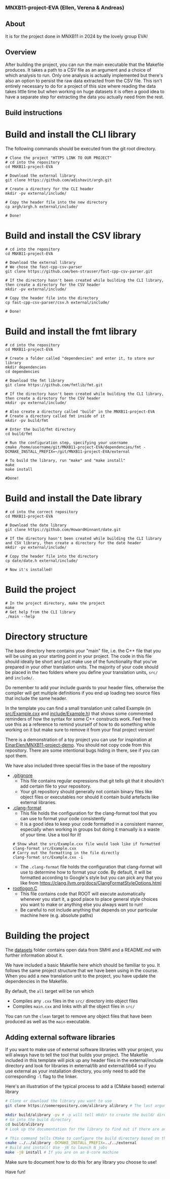 ### MNXB11-project-EVA (Ellen, Verena & Andreas)
## About
It is for the project done in MNXB11 in 2024 by the lovely group EVA!

## Overview

After building the project, you can run the main executable that the Makefile produces. It takes a path to a CSV file as an argument and a choice of which analysis to run. Only one analysis is actually implemented but there's also an option to persist the raw data extracted from the CSV file. This isn't entirely necessary to do for a project of this size where reading the data takes little time but when working on huge datasets it is often a good idea to have a separate step for extracting the data you actually need from the rest.

## Build instructions

# Build and install the CLI library
The following commands should be executed from the git root directory.

```
# Clone the project "HTTPS LINK TO OUR PROJECT"
# cd into the repository
cd MNXB11-project-EVA

# Download the external library
git clone https://github.com/adishavit/argh.git

# Create a directory for the CLI header
mkdir -pv external/include/

# Copy the header file into the new directory
cp argh/argh.h external/include/

# Done!
```

# Build and install the CSV library
```
# cd into the repository
cd MNXB11-project-EVA

# Download the external library 
# We chose the fast-cpp-csv-parser
git clone https://github.com/ben-strasser/fast-cpp-csv-parser.git

# If the directory hasn't been created while building the CLI library, then create a directory for the CSV header
mkdir -pv external/include/

# Copy the header file into the directory
cp fast-cpp-csv-parser/csv.h external/include/

# Done!
```

# Build and install the fmt library
```
# cd into the repository
cd MNXB11-project-EVA

# Create a folder called "dependencies" and enter it, to store our library
mkdir dependencies
cd dependencies

# Download the fmt library
git clone https://github.com/fmtlib/fmt.git

# If the directory hasn't been created while building the CLI library, then create a directory for the CSV header
mkdir -pv external/include/

# Also create a directory called "build" in the MNXB11-project-EVA 
# Create a directory called fmt inside of it
mkdir -pv build/fmt

# Enter the build/fmt directory
cd build/fmt

# Run the configuration step, specifying your username
cmake /home/username/git/MNXB11-project-EVA/dependencies/fmt -DCMAKE_INSTALL_PREFIX=~/git/MNXB11-project-EVA/external

# To build the library, run "make" and "make install"
make
make install

#Done!

```

# Build and install the Date library
```
# cd into the correct repository
cd MNXB11-project-EVA

# Download the date library
git clone https://github.com/HowardHinnant/date.git

# If the directory hasn't been created while building the CLI library and CSV library, then create a directory for the date header
mkdir -pv external/include/

# Copy the header file into the directory
cp date/date.h external/include/

# Now it's installed!

```

# Build the project

```
# In the project directory, make the project
make
# Get help from the CLI library 
./main --help

```





# Directory structure

The base directory here contains your "main" file, i.e. the C++ file that you
will be using as your starting point in your project. The code in this file should ideally be short and just make use of the functionality that you've
prepared in your other translation units. The majority of your code should be placed in  the two folders where you define your translation units, `src/` and `include/`. 

Do remember to add your include guards to your header files, otherwise the compiler will
get multiple definitions if you end up loading two source files that include the
same header.

In the template you can find a small translation unit called Example (in [src/Example.cxx](src/Example.cxx) and [include/Example.h](include/Example.h)) that shows some commented reminders of how the syntax for some C++ constructs work. Feel free to use this as a reference to remind yourself of how to do something while working on it but make sure to remove it from your final project version!

There is a demonstration of a toy project you can use for inspiration at [EinarElen/MNXB11-project-demo](https://github.com/EinarElen/MNXB11-project-demo). You should not copy code from this repository. There are some intentional bugs hiding in there, see if you can spot them. 

We have also included three special files in the base of the repository 
- [.gitignore](.gitignore)
  - This file contains regular expressions that git tells git that it shouldn't add certain file to your repository. 
  - Your git repository should generally not contain binary files like object files or executables nor should it contain build artefacts like external libraries. 
- [.clang-format](.clang-format)
  - This file holds the configuration for the clang-format tool that you can use to format your code consistently 
  - It is a good idea to keep your code formatted in a consistent manner, especially when working in groups but doing it manually is a waste of your time. Use a tool for it!
  ```
  # Show what the src/Example.cxx file would look like if formatted
  clang-format src/Example.cxx 
  # Carry out the formatting in the file directly 
  clang-format src/Example.cxx -i
  ```
  - The `.clang-format` file holds the configuration that clang-format will use to determine how to format your code. By default, it will be formatted according to Google's style but you can pick any that you like from https://clang.llvm.org/docs/ClangFormatStyleOptions.html
- [rootlogon.C](rootlogon.C)
  - This file contains code that ROOT will execute automatically whenever you start it, a good place to place general style choices you want to make or anything else you always want to run! 
  - Be careful to not include anything that depends on your particular machine here (e.g. absolute paths)
# Building the project

The [datasets](datasets) folder contains open data from SMHI and a README.md with further information about it.


We have included a basic Makefile here which should be familiar to you. It follows the same project structure that we have been using in the course. When you add a new translation unit to the project, you have update the dependencies in the Makefile. 

By default, the `all` target will be run which 
- Compiles any `.cxx` files in the `src/` directory into object files 
- Compiles `main.cxx` and links with all the object files in `src/`

You can run the `clean` target to remove any object files that have been produced as well as the `main` executable.

## Adding external software libraries

If you want to make use of external software libraries with your project, you
will always have to tell the tool that builds your project. The Makefile included in this template will pick up any header files in the external/include directory and look for libraries in external/lib and external/lib64 so if you use external as your installation directory, you only need to add the corresponding `-l` flag to the linker.

Here's an illustration of the typical process to add a (CMake based) external library
``` sh
# Clone or download the library you want to use 
git clone https://somerepository.com/alibrary alibrary # The last argument determines what the directory will be called

mkdir build/alibrary -pv # -p will tell mkdir to create the build/ directory if it doesn't already exist 
# Go into the build directory
cd build/alibrary 
# Look up the documentation for the library to find out if there are any additional flags you need for CMake 

# This command tells CMake to configure the build directory based on the source code in the ../../alibrary folder and to install the resulting headers and library files into ../../external
cmake ../../alibrary -DCMAKE_INSTALL_PREFIX=../../external 
# Build and install! Use -jN to launch N jobs
make -j8 install # If you are on an 8-core machine
```

Make sure to document how to do this for any library you choose to use!

Have fun!
